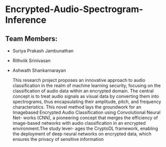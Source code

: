# Encrypted-Audio-Spectrogram-Inference

## Team Members:
- Suriya Prakash Jambunathan
- Rithviik Srinivasan
- Ashwath Shankarnarayan

  This research project proposes an innovative approach to audio classification in
the realm of machine learning security, focusing on the classification of audio data
within an encrypted domain. The central concept is to treat audio signals as visual
data by converting them into spectrograms, thus encapsulating their amplitude,
pitch, and frequency characteristics. This novel method lays the groundwork for
an Imagebased Encrypted Audio Classification using Convolutional Neural Net-
works (CNN), a pioneering concept that merges the efficiency of image-based
networks with audio classification in an encrypted environment.The study lever-
ages the CryptoDL framework, enabling the deployment of deep neural networks
on encrypted data, which ensures the privacy of sensitive information
